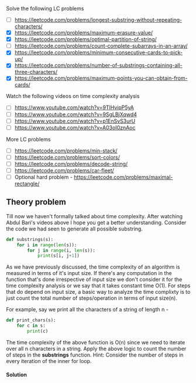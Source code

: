 Solve the following LC problems
- [ ] https://leetcode.com/problems/longest-substring-without-repeating-characters/
- [x] https://leetcode.com/problems/maximum-erasure-value/
- [x] https://leetcode.com/problems/optimal-partition-of-string/
- [ ] https://leetcode.com/problems/count-complete-subarrays-in-an-array/
- [x] https://leetcode.com/problems/minimum-consecutive-cards-to-pick-up/
- [x] https://leetcode.com/problems/number-of-substrings-containing-all-three-characters/
- [x] https://leetcode.com/problems/maximum-points-you-can-obtain-from-cards/

Watch the following videos on time complexity analysis
- [ ] https://www.youtube.com/watch?v=9TlHvipP5yA 
- [ ] https://www.youtube.com/watch?v=9SgLBjXqwd4
- [ ] https://www.youtube.com/watch?v=p1EnSvS3urU
- [ ] https://www.youtube.com/watch?v=A03oI0znAoc

More LC problems
- [ ] https://leetcode.com/problems/min-stack/
- [ ] https://leetcode.com/problems/sort-colors/
- [ ] https://leetcode.com/problems/decode-string/
- [ ] https://leetcode.com/problems/car-fleet/
- [ ] Optional hard problem - https://leetcode.com/problems/maximal-rectangle/

## Theory problem

Till now we haven't formally talked about time complexity. After watching Abdul Bari's videos above I hope you get a better understanding.
Consider the code we had seen to generate all possible substring.
```python
def substrings(s):
    for i in range(len(s)):
        for j in range(i, len(s)):
            print(s[i, j+1])
```

As we have previously discussed, the time complexity of an algorithm is measured in terms of it's input size. If there's any computation in the function that's done irrespective of input size we don't consider it for the time complexity analysis or we say that it takes constant time O(1). For steps that do depend on input size, a basic way to analyze the time complixty is to just count the total number of steps/operation in terms of input size(n). 

For example, say we print all the characters of a string of length n -
```python
def print_chars(s):
    for c in s:
        print(c)
```

The time complexity of the above function is O(n) since we need to iterate over all n characters in a string. Apply the above logic to count the number of steps in the **substrings** function. Hint: Consider the number of steps in every iteration of the inner for loop.

#### Solution

